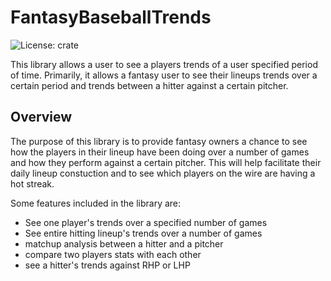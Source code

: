 # FantasyBaseballTrends

![License: crate]((https://img.shields.io/crates/l/ap))

This library allows a user to see a players trends of a user specified period of time. Primarily, it allows a fantasy user to see their lineups trends over a certain period and trends between a hitter against a certain pitcher.

## Overview

The purpose of this library is to provide fantasy owners a chance to see how the players in their lineup have been doing over a number of games and how they perform against a certain pitcher. This will help facilitate their daily lineup constuction and to see which players on the wire are having a hot streak. 

Some features included in the library are:
-  See one player's trends over a specified number of games 
-  See entire hitting lineup's trends over a number of games
-  matchup analysis between a hitter and a pitcher 
-  compare two players stats with each other
-  see a hitter's trends against RHP or LHP

